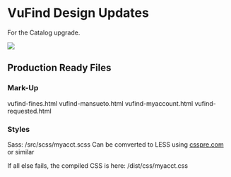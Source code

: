# VuFind Design Updates

For the Catalog upgrade.

![](http://www.reactiongifs.us/wp-content/uploads/2016/09/state_the_obvious_futurama.gif)

## Production Ready Files
### Mark-Up
   vufind-fines.html
   vufind-mansueto.html
   vufind-myaccount.html
   vufind-requested.html

### Styles
   Sass: /src/scss/myacct.scss
   Can be comverted to LESS using [csspre.com](http://csspre.com/convert/) or similar  

   If all else fails, the compiled CSS is here: /dist/css/myacct.css

